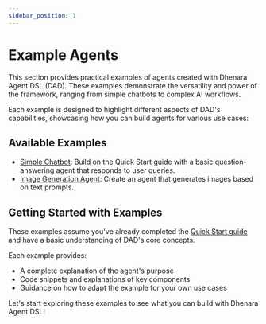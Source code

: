 ```yaml
---
sidebar_position: 1
---
```


# Example Agents

This section provides practical examples of agents created with Dhenara Agent DSL (DAD). These examples demonstrate the
versatility and power of the framework, ranging from simple chatbots to complex AI workflows.

Each example is designed to highlight different aspects of DAD's capabilities, showcasing how you can build agents for
various use cases:

## Available Examples

- [Simple Chatbot](./simple-chatbot.md): Build on the Quick Start guide with a basic question-answering agent that
  responds to user queries.
- [Image Generation Agent](./image-agent.md): Create an agent that generates images based on text prompts.

## Getting Started with Examples

These examples assume you've already completed the [Quick Start guide](/dhenara-agent/getting-started/quick-start.md)
and have a basic understanding of DAD's core concepts.

Each example provides:

- A complete explanation of the agent's purpose
- Code snippets and explanations of key components
- Guidance on how to adapt the example for your own use cases

Let's start exploring these examples to see what you can build with Dhenara Agent DSL!

